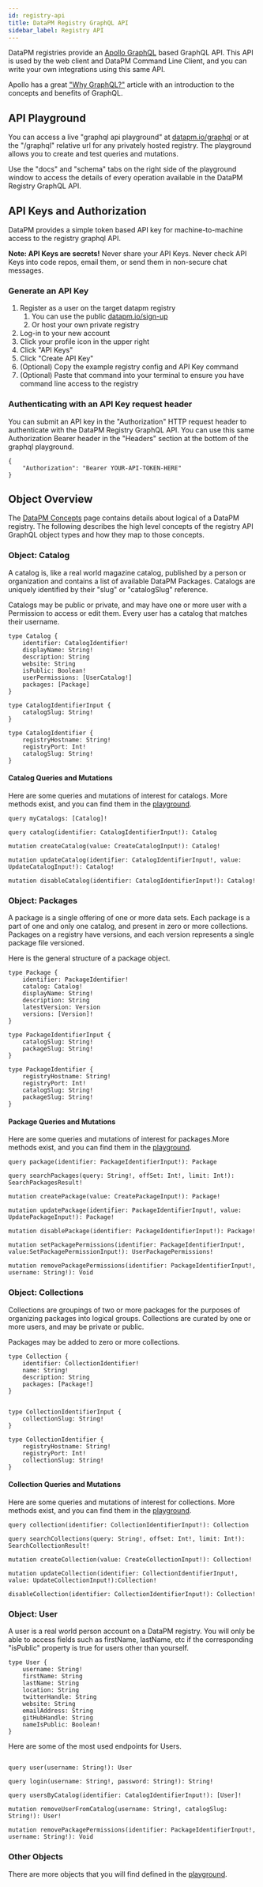 ```yaml
---
id: registry-api
title: DataPM Registry GraphQL API
sidebar_label: Registry API
---
```


DataPM registries provide an [Apollo GraphQL](https://www.apollographql.com) based GraphQL API. This API is used by the web client and DataPM Command Line Client, and you can write your own integrations using this same API.

Apollo has a great ["Why GraphQL?"](https://www.apollographql.com/docs/intro/benefits/) article with an introduction to the concepts and benefits of GraphQL. 

## API Playground

You can access a live "graphql api playground" at [datapm.io/graphql](https://datapm.io/graphql) or at the "/graphql" relative url for any privately hosted registry. The playground allows you to create and test queries and mutations. 

Use the "docs" and "schema" tabs on the right side of the playground window to access the details of every operation available in the DataPM Registry GraphQL API. 


## API Keys and Authorization

DataPM provides a simple token based API key for machine-to-machine access to the registry graphql API. 

**Note: API Keys are secrets!** Never share your API Keys. Never check API Keys into code repos, email them, or send them in non-secure chat messages. 

### Generate an API Key

1. Register as a user on the target datapm registry
    1. You can use the public [datapm.io/sign-up](https://datapm.io/sign-up)
    1. Or host your own private registry
1. Log-in to your new account
1. Click your profile icon in the upper right
1. Click "API Keys"
1. Click "Create API Key"
1. (Optional) Copy the example registry config and API Key command
1. (Optional) Paste that command into your terminal to ensure you have command line access to the registry

### Authenticating with an API Key request header

You can submit an API key in the "Authorization" HTTP request header to authenticate with the DataPM Registry GraphQL API. You can use this same Authorization Bearer header in the "Headers" section at the bottom of the graphql playground. 


```
{
    "Authorization": "Bearer YOUR-API-TOKEN-HERE"
}
```

## Object Overview

The [DataPM Concepts](concepts.md) page contains details about logical of a DataPM registry. The following describes the high level concepts of the registry API GraphQL object types and how they map to those concepts. 


### Object: Catalog

A catalog is, like a real world magazine catalog, published by a person or organization and contains a list of available DataPM Packages. Catalogs are uniquely identified by their "slug" or "catalogSlug" reference. 

Catalogs may be public or private, and may have one or more user with a Permission to access or edit them. Every user has a catalog that matches their username. 

```
type Catalog {
    identifier: CatalogIdentifier!
    displayName: String!
    description: String
    website: String
    isPublic: Boolean!
    userPermissions: [UserCatalog!]
    packages: [Package]
}

type CatalogIdentifierInput {
    catalogSlug: String!
}

type CatalogIdentifier {
    registryHostname: String!
    registryPort: Int!
    catalogSlug: String!
}
```



#### Catalog Queries and Mutations

Here are some queries and mutations of interest for catalogs. More methods exist, and you can find them in the [playground](/playground). 

```gql
query myCatalogs: [Catalog]!

query catalog(identifier: CatalogIdentifierInput!): Catalog

mutation createCatalog(value: CreateCatalogInput!): Catalog!

mutation updateCatalog(identifier: CatalogIdentifierInput!, value: UpdateCatalogInput!): Catalog!

mutation disableCatalog(identifier: CatalogIdentifierInput!): Catalog!
```


### Object: Packages

A package is a single offering of one or more data sets. Each package is a part of one and only one catalog, and present in zero or more collections. Packages on a registry have versions, and each version represents a single package file versioned. 


Here is the general structure of a package object. 

```
type Package {
    identifier: PackageIdentifier!
    catalog: Catalog!
    displayName: String!
    description: String
    latestVersion: Version
    versions: [Version]!
}

type PackageIdentifierInput {
    catalogSlug: String!
    packageSlug: String!
}

type PackageIdentifier {
    registryHostname: String!
    registryPort: Int!
    catalogSlug: String!
    packageSlug: String!
}
```



#### Package Queries and Mutations

Here are some queries and mutations of interest for packages.More methods exist, and you can find them in the [playground](/playground). 

```gql
query package(identifier: PackageIdentifierInput!): Package

query searchPackages(query: String!, offSet: Int!, limit: Int!): SearchPackagesResult!

mutation createPackage(value: CreatePackageInput!): Package!

mutation updatePackage(identifier: PackageIdentifierInput!, value: UpdatePackageInput!): Package!

mutation disablePackage(identifier: PackageIdentifierInput!): Package!

mutation setPackagePermissions(identifier: PackageIdentifierInput!, value:SetPackagePermissionInput!): UserPackagePermissions!

mutation removePackagePermissions(identifier: PackageIdentifierInput!, username: String!): Void

```

### Object: Collections

Collections are groupings of two or more packages for the purposes of organizing packages into logical groups. Collections are curated by one or more users, and may be private or public.

Packages may be added to zero or more collections. 

```text
type Collection {
    identifier: CollectionIdentifier!
    name: String!
    description: String
    packages: [Package!]
}


type CollectionIdentifierInput {
    collectionSlug: String!
}

type CollectionIdentifier {
    registryHostname: String!
    registryPort: Int!
    collectionSlug: String!
}

```


#### Collection Queries and Mutations

Here are some queries and mutations of interest for collections. More methods exist, and you can find them in the [playground](/playground). 


```
query collection(identifier: CollectionIdentifierInput!): Collection

query searchCollections(query: String!, offset: Int!, limit: Int!): SearchCollectionResult!

mutation createCollection(value: CreateCollectionInput!): Collection!

mutation updateCollection(identifier: CollectionIdentifierInput!, value: UpdateCollectionInput!):Collection!

disableCollection(identifier: CollectionIdentifierInput!): Collection!

```


### Object: User

A user is a real world person account on a DataPM registry. You will only be able to access fields such as firstName, lastName, etc if the corresponding "isPublic" property is true for users other than yourself. 

```text
type User {
    username: String!
    firstName: String
    lastName: String
    location: String
    twitterHandle: String
    website: String
    emailAddress: String
    gitHubHandle: String
    nameIsPublic: Boolean!
}
```

Here are some of the most used endpoints for Users. 

```text

query user(username: String!): User

query login(username: String!, password: String!): String!

query usersByCatalog(identifier: CatalogIdentifierInput!): [User]!

mutation removeUserFromCatalog(username: String!, catalogSlug: String!): User!

mutation removePackagePermissions(identifier: PackageIdentifierInput!, username: String!): Void

```


### Other Objects

There are more objects that you will find defined in the [playground](/playground). 










